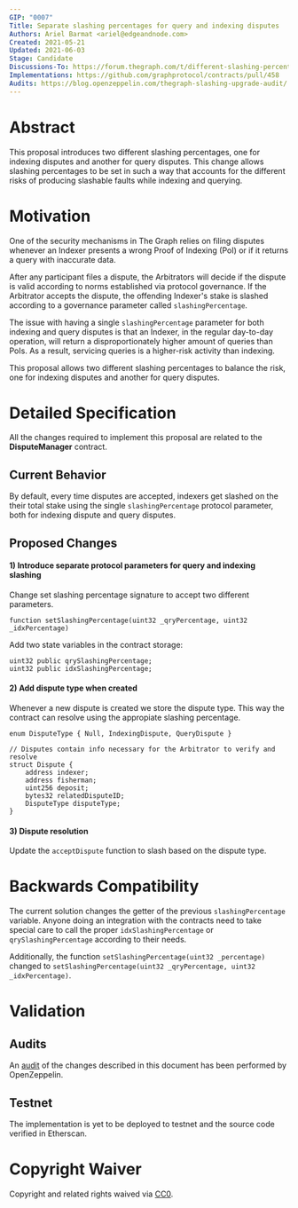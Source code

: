 ```yaml
---
GIP: "0007"
Title: Separate slashing percentages for query and indexing disputes
Authors: Ariel Barmat <ariel@edgeandnode.com>
Created: 2021-05-21
Updated: 2021-06-03
Stage: Candidate
Discussions-To: https://forum.thegraph.com/t/different-slashing-percentages-for-query-and-indexing-disputes/2020
Implementations: https://github.com/graphprotocol/contracts/pull/458
Audits: https://blog.openzeppelin.com/thegraph-slashing-upgrade-audit/
---
```


# Abstract

This proposal introduces two different slashing percentages, one for indexing disputes and another for query disputes. This change allows slashing percentages to be set in such a way that accounts for the different risks of producing slashable faults while indexing and querying.

# Motivation

One of the security mechanisms in The Graph relies on filing disputes whenever an Indexer presents a wrong Proof of Indexing (PoI) or if it returns a query with inaccurate data.

After any participant files a dispute, the Arbitrators will decide if the dispute is valid according to norms established via protocol governance. If the Arbitrator accepts the dispute, the offending Indexer's stake is slashed according to a governance parameter called `slashingPercentage`.

The issue with having a single `slashingPercentage` parameter for both indexing and query disputes is that an Indexer, in the regular day-to-day operation, will return a disproportionately higher amount of queries than PoIs. As a result, servicing queries is a higher-risk activity than indexing.

This proposal allows two different slashing percentages to balance the risk, one for indexing disputes and another for query disputes.

# Detailed Specification

All the changes required to implement this proposal are related to the **DisputeManager** contract.

## Current Behavior

By default, every time disputes are accepted, indexers get slashed on the their total stake using the single `slashingPercentage` protocol parameter, both for indexing dispute and query disputes.

## Proposed Changes

#### 1) Introduce separate protocol parameters for query and indexing slashing

Change set slashing percentage signature to accept two different parameters.

```
function setSlashingPercentage(uint32 _qryPercentage, uint32 _idxPercentage)
```

Add two state variables in the contract storage:

```
uint32 public qrySlashingPercentage;
uint32 public idxSlashingPercentage;
```

#### 2) Add dispute type when created

Whenever a new dispute is created we store the dispute type. This way the contract can resolve using the appropiate slashing percentage.

```
enum DisputeType { Null, IndexingDispute, QueryDispute }

// Disputes contain info necessary for the Arbitrator to verify and resolve
struct Dispute {
    address indexer;
    address fisherman;
    uint256 deposit;
    bytes32 relatedDisputeID;
    DisputeType disputeType;
}
```

#### 3) Dispute resolution

Update the `acceptDispute` function to slash based on the dispute type.

# Backwards Compatibility

The current solution changes the getter of the previous `slashingPercentage` variable. Anyone doing an integration with the contracts need to take special care to call the proper `idxSlashingPercentage` or `qrySlashingPercentage` according to their needs.

Additionally, the function `setSlashingPercentage(uint32 _percentage)` changed to `setSlashingPercentage(uint32 _qryPercentage, uint32 _idxPercentage)`.

# Validation

## Audits

An [audit](https://blog.openzeppelin.com/thegraph-slashing-upgrade-audit/) of the changes described in this document has been performed by OpenZeppelin.

## Testnet

The implementation is yet to be deployed to testnet and the source code verified in Etherscan.

# Copyright Waiver

Copyright and related rights waived via [CC0](https://creativecommons.org/publicdomain/zero/1.0/).
